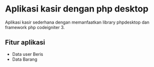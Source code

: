 # Aplikasi kasir dengan php desktop
Aplikasi kasir sederhana dengan memanfaatkan library phpdesktop dan framework php codeigniter 3.

## Fitur aplikasi
- Data user
  Beris
- Data Barang

